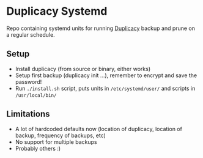 # Duplicacy Systemd

Repo containing systemd units for running [Duplicacy](https://duplicacy.com/)
backup and prune on a regular schedule.

## Setup

- Install duplicacy (from source or binary, either works)
- Setup first backup (duplicacy init ...), remember to encrypt and save the password!
- Run `./install.sh` script, puts units in `/etc/systemd/user/` and scripts in `/usr/local/bin/`

## Limitations

- A lot of hardcoded defaults now (location of duplicacy, location of backup, frequency of backups, etc)
- No support for multiple backups
- Probably others :)
